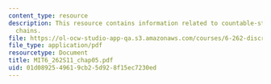 ```yaml
---
content_type: resource
description: This resource contains information related to countable-state Markov
  chains.
file: https://ol-ocw-studio-app-qa.s3.amazonaws.com/courses/6-262-discrete-stochastic-processes-spring-2011/01d0892549619cb25d928f15ec7230ed_MIT6_262S11_chap05.pdf
file_type: application/pdf
resourcetype: Document
title: MIT6_262S11_chap05.pdf
uid: 01d08925-4961-9cb2-5d92-8f15ec7230ed
---
```

